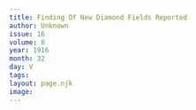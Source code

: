 ```yaml
---
title: Finding Of New Diamond Fields Reported
author: Unknown
issue: 16
volume: 8
year: 1916
month: 32
day: V
tags:
layout: page.njk
image:
---
```


